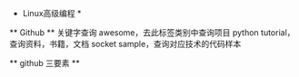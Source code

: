 * Linux高级编程 *

** Github **
   关键字查询 awesome，去此标签类别中查询项目
   	      python tutorial，查询资料，书籍，文档
	      socket sample，查询对应技术的代码样本

** github 三要素 **
	
